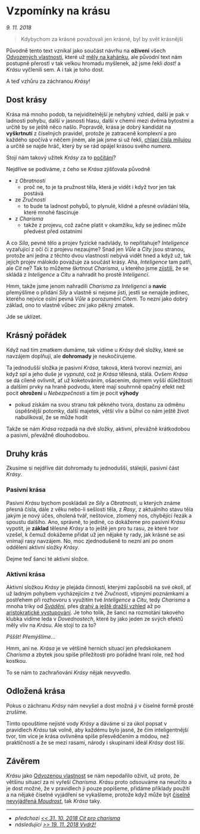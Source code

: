 # Vzpomínky na krásu

*9. 11. 2018*

> Kdybychom za krásné považovali jen krásné, byl by svět krásnější

Původně tento text vznikal jako součást návrhu na **oživení** všech [Odvozených vlastností](https://pph.drdplus.info/?trial=1#odvozene_vlastnosti), které už [měly na kahánku](2018-09-03-velkej_fanousek.md#Dovednosti), ale původní text nám postupně přerostl v tak velkou hromadu myšlenek, až jsme řekli *dost!* a *Krásu* vyčlenili sem. A i tak je toho dost.

A teď vzhůru za záchranou *Krásy*!

## Dost krásy

Krása má mnoho podob, ta nejviditelnější je nehybný vzhled, další je pak v ladnosti pohybu, další v jasnosti hlasu, další v chemii mezi dvěma bytostmi a určitě by se ještě něco našlo. Popravdě, krása je dobrý kandidát na **vyškrtnutí** z číselných pravidel, protože je zatraceně komplexní a pro každého spočívá v něčem jiném, ale jak jsme si už řekli, [chlapi čísla milujou](2018-10-31-cit_pro_charisma.md#Užitek_citu) a určitě se najde hráč, který by se rád opájel krásou svého *numera*.

Stojí nám takový užitek *Krásy* za to [počítání](https://pph.drdplus.info/?trial=1#vypocet_krasy)?

Nejdříve se podíváme, z čeho se *Krása* zjišťovala původně

- z *Obratnosti*
    - proč ne, to je ta pružnost těla, která je vidět i když tvor jen tak postává
- ze *Zručnosti*
    - to bude ta ladnost pohybů, to plynulé, klidné a přesné ovládání těla, které mnohé fascinuje
- z *Charisma*
    - takže z projevu, což začne platit v okamžiku, kdy se jedinec může předvést před ostatními

A co *Síla*, pevné tělo a projev fyzické nadvlády, to nepřitahuje? *Inteligence* vyzařující z očí či z projevu nezaujme? Snad jen *Vůle* a *City* jsou stranou, protože ani jedna z těchto dvou vlastností nebývá vidět hned a když už, tak jejich projev málokdo považuje za součást krásy.
Aha, *Inteligence* tam patří, ale *Cit* ne? Tak to můžeme škrtnout *Charisma*, u kterého jsme [zjistili](2018-10-31-cit_pro_charisma.md#Cit_nad_Charisma), že se skládá z *Inteligence* a *Citu* a nahradit ho prostě *Inteligencí*.

Hmm, takže jsme jenom nahradili *Charisma* za *Inteligenci* a **navíc** přemýšlíme o přidání *Síly* a vlastně si nejsme jisti, jestli se nenajde jedinec, kterého nejvíce oslní pevná *Vůle* a porozumění *Citem*. To nezní jako dobrý základ, ono to vlastně vůbec zní jako pěkný zmatek.

Jde se uklízet.

## Krásný pořádek

Když nad tím zmatkem dumáme, tak vidíme u *Krásy* dvě složky, které se navzájem doplňují, ale **dohromady** je neukočírujeme.

Ta jednodušší složka je pasivní *Krása*, taková, která tvorovi nezmizí, ani když spí a jeho duše je *vypnutá*, což je *Krása* tělesná, stálá.
Ovšem *Krása* se dá cíleně ovlivnit, ať už koketováním, ošacením, dojmem vyšší důležitosti a dalšími prvky na hraně podvodu, které mají souhrnně opačný efekt než pocit **ohrožení** u *Nebezpečnosti* a tím je pocit **výhody**

- pokud získám na svou stranu *tak* pěkného tvora, dostanu za odměnu úspěšnější potomky, další majetek, větší vliv a bůhví co nám ještě život nabulíkoval, že se může hodit

Takže se nám *Krása* rozpadá na dvě složky, aktivní, převážně krátkodobou a pasivní, převážně dlouhodobou.

## Druhy krás

Zkusíme si nejdříve dát dohromady tu jednodušší, stálejší, pasivní část *Krásy*.

### Pasivní krása

Pasivní *Krásu* bychom poskládali ze *Síly* a *Obratnosti*, u kterých známe přesná čísla, dále z věku nebo-li sešlosti těla, z *Rasy*, z aktuálního stavu těla jakým je nový účes, oholená tvář, neštovice, zlomený nos, chybějící řezák a spoustu dalšího. Ano, správně, to jediné, co dokážeme pro pasivní *Krásu* vypotit, je **základ** tělesné *Krásy* a to ještě jen pro tu rasu, ze které tvor vzešel, k čemuž dokážeme přidat už jen nějaké ty rady, jak krásné se asi vnímají rasy navzájem. No, moc zjednodušeně to nezní ani po onom oddělení aktivní složky *Krásy*.

Dejme teď šanci té aktivní složce.

### Aktivní krása

Aktivní složkou *Krásy* je plejáda činností, kterými zapůsobíš na své okolí, ať už ladným pohybem vycházejícím z tvé *Zručnosti*, vtipnými poznámkami a postřehem při rozhovoru s využitím tvé *Inteligence* a *Citu*, tedy *Charisma* a mnoha triky od [*Svádění*](https://pph.drdplus.info/?trial=1#svadeni), přes [drahý a ještě dražší vzhled](https://ppj.drdplus.info/?trial=1#cenik_obleceni) až po [aristokratické vystupování](https://pph.drdplus.info/?trial=1#puvod). Je toho tolik, že šanci na rozmotání takového klubka vidíme leda v *Dovednostech*, které by jako jeden ze svých efektů měly vliv na *Krásu*. Ale stojí to za to?

*Pšššt! Přemýšlíme...*

Hmm, ani ne. *Krása* je ve většině herních situací jen předskokanem *Charisma* a zbytek jsou spíše příležitosti pro pořádné hraní role, než hod kostkou.

To se nám to zachraňování *Krásy* nějak nevyvedlo.

## Odložená krása

Pokus o záchranu *Krásy* nám nevyšel a dost možná ji v číselné formě prostě zrušíme.

Tímto opouštíme nejisté vody *Krásy* a dáváme si za úkol popsat v pravidlech *Krásu* tak volně, aby každému bylo jasné, že čím inteligentnější tvor, tím více je krása ovlivněna spíše přesvědčením a módou, než praktičností a že se mezi rasami, národy i skupinami ideál *Krásy* dost liší.

## Závěrem

*Krásu* jako [Odvozenou vlastnost](https://pph.drdplus.info/?trial=1#odvozene_vlastnosti) se nám nepodařilo oživit, už proto, že většinu situací za ni vyřeší *Charisma*. *Krásu* proto odsouváme na neurčito a je dost možné, že v pravidlech ji pouze popíšeme, přidáme příklady použití a na nějaké číselné vyjádření se vykašleme, protože když může být [číselně nevyjádřená *Moudrost*](2018-10-10-inteligentni_bojovnik.md#S_moudrostí), tak *Krása* taky.

---

- *předchozí [<< 31. 10. 2018 Cit pro charisma](2018-10-31-cit_pro_charisma.md)*
- *následující [>> 19. 11. 2018 Vydrž!](2018-11-19-vydrz.md)*

